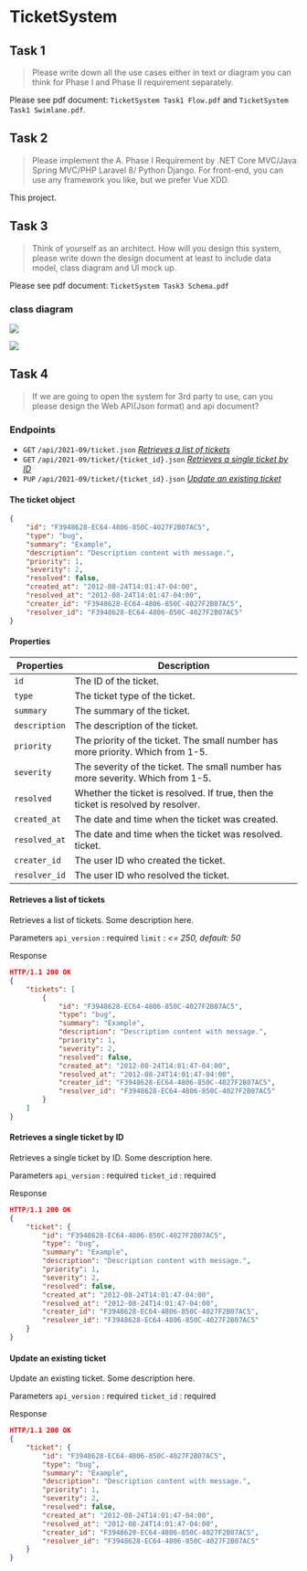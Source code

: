 # TicketSystem

## Task 1

> Please write down all the use cases either in text or diagram you can think for Phase I and Phase II requirement separately.

Please see pdf document: `TicketSystem Task1 Flow.pdf` and `TicketSystem Task1 Swimlane.pdf`.

## Task 2

> Please implement the A. Phase I Requirement by .NET Core MVC/Java Spring MVC/PHP Laravel 8/ Python Django. For front-end, you can use any framework you like, but we prefer Vue XDD.

This project.

## Task 3

> Think of yourself as an architect. How will you design this system, please write down the design document at least to include data model, class diagram and UI mock up.

Please see pdf document: `TicketSystem Task3 Schema.pdf`

### class diagram

![](https://i.imgur.com/W6eiz8q.png)

![](https://i.imgur.com/U9204QC.png)

## Task 4

> If we are going to open the system for 3rd party to use, can you please design the Web API(Json format) and api document?

### Endpoints

- `GET` `/api/2021-09/ticket.json`
  [_Retrieves a list of tickets_](#retrieves-a-list-of-tickets)
- `GET` `/api/2021-09/ticket/{ticket_id}.json`
  [_Retrieves a single ticket by ID_](#retrieves-a-single-ticket-by-id)
- `PUP` `/api/2021-09/ticket/{ticket_id}.json`
  [_Update an existing ticket_](#update-an-existing-ticket)

#### The ticket object

```json
{
	"id": "F3948628-EC64-4806-850C-4027F2B07AC5",
	"type": "bug",
	"summary": "Example",
	"description": "Description content with message.",
	"priority": 1,
	"severity": 2,
	"resolved": false,
	"created_at": "2012-08-24T14:01:47-04:00",
	"resolved_at": "2012-08-24T14:01:47-04:00",
	"creater_id": "F3948628-EC64-4806-850C-4027F2B07AC5",
	"resolver_id": "F3948628-EC64-4806-850C-4027F2B07AC5"
}
```

#### Properties

| Properties    | Description                                                                       |
| ------------- | --------------------------------------------------------------------------------- |
| `id`          | The ID of the ticket.                                                             |
| `type`        | The ticket type of the ticket.                                                    |
| `summary`     | The summary of the ticket.                                                        |
| `description` | The description of the ticket.                                                    |
| `priority`    | The priority of the ticket. The small number has more priority. Which from 1-5.   |
| `severity`    | The severity of the ticket. The small number has more severity. Which from 1-5.   |
| `resolved`    | Whether the ticket is resolved. If true, then the ticket is resolved by resolver. |
| `created_at`  | The date and time when the ticket was created.                                    |
| `resolved_at` | The date and time when the ticket was resolved. ticket.                           |
| `creater_id`  | The user ID who created the ticket.                                               |
| `resolver_id` | The user ID who resolved the ticket.                                              |

#### Retrieves a list of tickets

Retrieves a list of tickets. Some description here.

Parameters
`api_version` : required
`limit` : _<= 250, default: 50_

Response

```json
HTTP/1.1 200 OK
{
	"tickets": [
		{
			"id": "F3948628-EC64-4806-850C-4027F2B07AC5",
			"type": "bug",
			"summary": "Example",
			"description": "Description content with message.",
			"priority": 1,
			"severity": 2,
			"resolved": false,
			"created_at": "2012-08-24T14:01:47-04:00",
			"resolved_at": "2012-08-24T14:01:47-04:00",
			"creater_id": "F3948628-EC64-4806-850C-4027F2B07AC5",
			"resolver_id": "F3948628-EC64-4806-850C-4027F2B07AC5"
		}
	]
}
```

#### Retrieves a single ticket by ID

Retrieves a single ticket by ID. Some description here.

Parameters
`api_version` : required
`ticket_id` : required

Response

```json
HTTP/1.1 200 OK
{
	"ticket": {
		"id": "F3948628-EC64-4806-850C-4027F2B07AC5",
		"type": "bug",
		"summary": "Example",
		"description": "Description content with message.",
		"priority": 1,
		"severity": 2,
		"resolved": false,
		"created_at": "2012-08-24T14:01:47-04:00",
		"resolved_at": "2012-08-24T14:01:47-04:00",
		"creater_id": "F3948628-EC64-4806-850C-4027F2B07AC5",
		"resolver_id": "F3948628-EC64-4806-850C-4027F2B07AC5"
	}
}
```

#### Update an existing ticket

Update an existing ticket. Some description here.

Parameters
`api_version` : required
`ticket_id` : required

Response

```json
HTTP/1.1 200 OK
{
	"ticket": {
		"id": "F3948628-EC64-4806-850C-4027F2B07AC5",
		"type": "bug",
		"summary": "Example",
		"description": "Description content with message.",
		"priority": 1,
		"severity": 2,
		"resolved": false,
		"created_at": "2012-08-24T14:01:47-04:00",
		"resolved_at": "2012-08-24T14:01:47-04:00",
		"creater_id": "F3948628-EC64-4806-850C-4027F2B07AC5",
		"resolver_id": "F3948628-EC64-4806-850C-4027F2B07AC5"
	}
}
```
